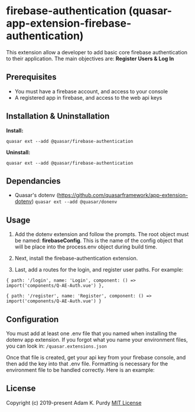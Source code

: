 # firebase-authentication (quasar-app-extension-firebase-authentication)

This extension allow a developer to add basic core firebase authentication to their application. The main objectives are: **Register Users & Log In**

## Prerequisites

- You must have a firebase account, and access to your console
- A registered app in firebase, and access to the web api keys

## Installation & Uninstallation

**Install:**

`quasar ext --add @quasar/firebase-authentication`

**Uninstall:**

`quasar ext --add @quasar/firebase-authentication`

## Dependancies

- Quasar's dotenv (https://github.com/quasarframework/app-extension-dotenv)
`quasar ext --add @quasar/donenv`

## Usage

1. Add the dotenv extension and follow the prompts. The root object must be named: **firebaseConfig**. This is the name of the config object that will be place into the process.env object during build time.

2. Next, install the firebase-authentication extension.

3. Last, add a routes for the login, and register user paths. For example:

`{ path: '/login', name: 'Login', component: () => import('components/Q-AE-Auth.vue') },`

`{ path: '/register', name: 'Register', component: () => import('components/Q-AE-Auth.vue') }`

## Configuration

You must add at least one .env file that you named when installing the dotenv app extension. If you forgot what you name your environment files, you can look in:
`/quasar.extensions.json`

Once that file is created, get your api key from your firebase console, and then add the key into that .env file. Formatting is necessary for the environment file to be handled correctly. Here is an example:

## License

Copyright (c) 2019-present Adam K. Purdy
[MIT License](https://en.wikipedia.org/wiki/MIT_License)